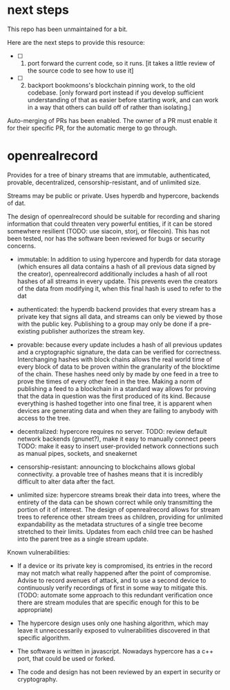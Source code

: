 # next steps
This repo has been unmaintained for a bit.

Here are the next steps to provide this resource:
- [ ] 1. port forward the current code, so it runs.  [it takes a little review of the source code to see how to use it]
- [ ] 2. backport bookmoons's blockchain pinning work, to the old codebase.  [only forward port instead if you develop sufficient understanding of that as easier before starting work, and can work in a way that others can build off of rather than isolating.]

Auto-merging of PRs has been enabled.  The owner of a PR must enable it for their specific PR, for the automatic merge to go through.

# openrealrecord

Provides for a tree of binary streams that are immutable, authenticated, provable, decentralized, censorship-resistant, and of unlimited size.

Streams may be public or private.  Uses hyperdb and hypercore, backends of dat.

The design of openrealrecord should be suitable for recording and sharing information that could threaten very powerful entities, if it can be stored somewhere resilient (TODO: use siacoin, storj, or filecoin).  This has not been tested, nor has the software been reviewed for bugs or security concerns.

- immutable: In addition to using hypercore and hyperdb for data storage (which ensures all data contains a hash of all previous data signed by the creator), openrealrecord additionally includes a hash of all root hashes of all streams in every update.  This prevents even the creators of the data from modifying it, when this final hash is used to refer to the dat

- authenticated: the hyperdb backend provides that every stream has a private key that signs all data, and streams can only be viewed by those with the public key.  Publishing to a group may only be done if a pre-existing publisher authorizes the stream key.

- provable: because every update includes a hash of all previous updates and a cryptographic signature, the data can be verified for correctness.  Interchanging hashes with block chains allows the real world time of every block of data to be proven within the granularity of the blocktime of the chain.  These hashes need only by made by one feed in a tree to prove the times of every other feed in the tree.  Making a norm of publishing a feed to a blockchain in a standard way allows for proving that the data in question was the first produced of its kind.  Because everything is hashed together into one final tree, it is apparent when devices are generating data and when they are failing to anybody with access to the tree.

- decentralized: hypercore requires no server.  TODO: review default network backends (gnunet?), make it easy to manually connect peers  TODO: make it easy to insert user-provided network connections such as manual pipes, sockets, and sneakernet

- censorship-resistant: announcing to blockchains allows global connectivity.  a provable tree of hashes means that it is incredibly difficult to alter data after the fact.

- unlimited size: hypercore streams break their data into trees, where the entirety of the data can be shown correct while only transmitting the portion of it of interest.  The design of openrealrecord allows for stream trees to reference other stream trees as children, providing for unlimited expandability as the metadata structures of a single tree become stretched to their limits.  Updates from each child tree can be hashed into the parent tree as a single stream update.

Known vulnerabilities:

- If a device or its private key is compromised, its entries in the record may not match what really happened after the point of compromise.  Advise to record avenues of attack, and to use a second device to continuously verify recordings of first in some way to mitigate this. (TODO: automate some approach to this redundant verification once there are stream modules that are specific enough for this to be appropriate)

- The hypercore design uses only one hashing algorithm, which may leave it unneccessarily exposed to vulnerabilities discovered in that specific algorithm.

- The software is written in javascript.  Nowadays hypercore has a c++ port, that could be used or forked.

- The code and design has not been reviewed by an expert in security or cryptography.
